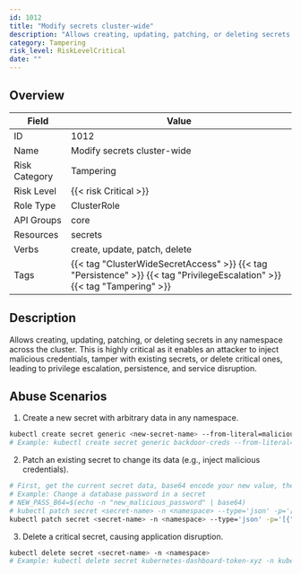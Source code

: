 ```yaml
---
id: 1012
title: "Modify secrets cluster-wide"
description: "Allows creating, updating, patching, or deleting secrets in any namespace across the cluster. This is highly critical as it enables an attacker to inject malicious credentials, tamper with existing secrets, or delete critical ones, leading to privilege escalation, persistence, and service disruption."
category: Tampering
risk_level: RiskLevelCritical
date: ""
---
```


## Overview

| Field         | Value                                                                                                                     |
| ------------- | ------------------------------------------------------------------------------------------------------------------------- |
| ID            | 1012                                                                                                                      |
| Name          | Modify secrets cluster-wide                                                                                               |
| Risk Category | Tampering                                                                                                                 |
| Risk Level    | {{< risk Critical >}}                                                                                                     |
| Role Type     | ClusterRole                                                                                                               |
| API Groups    | core                                                                                                                      |
| Resources     | secrets                                                                                                                   |
| Verbs         | create, update, patch, delete                                                                                             |
| Tags          | {{< tag "ClusterWideSecretAccess" >}} {{< tag "Persistence" >}} {{< tag "PrivilegeEscalation" >}} {{< tag "Tampering" >}} |

## Description

Allows creating, updating, patching, or deleting secrets in any namespace across the cluster. This is highly critical as it enables an attacker to inject malicious credentials, tamper with existing secrets, or delete critical ones, leading to privilege escalation, persistence, and service disruption.

## Abuse Scenarios

1. Create a new secret with arbitrary data in any namespace.

```bash {copy=true}
kubectl create secret generic <new-secret-name> --from-literal=malicious_key=malicious_value -n <namespace>
# Example: kubectl create secret generic backdoor-creds --from-literal=user=admin --from-literal=pass=pwned -n kube-system

```

2. Patch an existing secret to change its data (e.g., inject malicious credentials).

```bash {copy=true}
# First, get the current secret data, base64 encode your new value, then patch.
# Example: Change a database password in a secret
# NEW_PASS_B64=$(echo -n "new_malicious_password" | base64)
# kubectl patch secret <secret-name> -n <namespace> --type='json' -p='[{"op": "replace", "path": "/data/password", "value": "'"$NEW_PASS_B64"'"}]'
kubectl patch secret <secret-name> -n <namespace> --type='json' -p='[{"op": "replace", "path": "/data/<key>", "value": "<base64-encoded-new-value>"}]'

```

3. Delete a critical secret, causing application disruption.

```bash {copy=true}
kubectl delete secret <secret-name> -n <namespace>
# Example: kubectl delete secret kubernetes-dashboard-token-xyz -n kubernetes-dashboard

```

